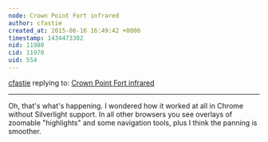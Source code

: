 ```yaml
---
node: Crown Point Fort infrared
author: cfastie
created_at: 2015-06-16 16:49:42 +0000
timestamp: 1434473382
nid: 11980
cid: 11970
uid: 554
---
```




[cfastie](../profile/cfastie) replying to: [Crown Point Fort infrared](../notes/cfastie/06-15-2015/crown-point-fort-infrared)

----
Oh, that's what's happening. I wondered how it worked at all in Chrome without Silverlight support. In all other browsers you see overlays of zoomable "highlights" and some navigation tools, plus I think the panning is smoother.